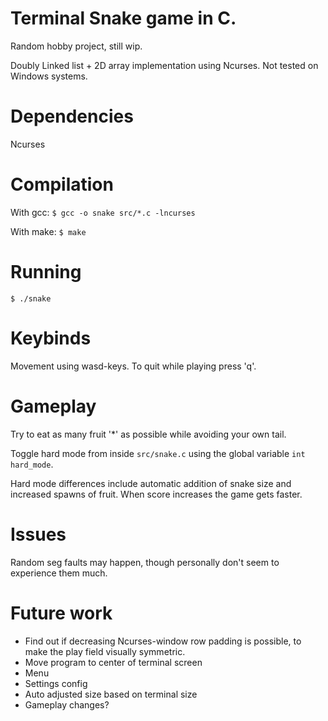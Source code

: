 # Terminal Snake game in C. 

Random hobby project, still wip.

Doubly Linked list + 2D array implementation using Ncurses. Not tested on Windows systems.

# Dependencies

Ncurses

# Compilation

With gcc:
`$ gcc -o snake src/*.c -lncurses`

With make:
`$ make`

# Running

`$ ./snake`

# Keybinds

Movement using wasd-keys. To quit while playing press 'q'.

# Gameplay

Try to eat as many fruit '*' as possible while avoiding your own tail. 

Toggle hard mode from inside `src/snake.c` using the global variable `int hard_mode`.

Hard mode differences include automatic addition of snake size and increased spawns of fruit.
When score increases the game gets faster.

# Issues

Random seg faults may happen, though personally don't seem to experience them much.

# Future work

- Find out if decreasing Ncurses-window row padding is possible, to make the play field visually symmetric.
- Move program to center of terminal screen
- Menu
- Settings config
- Auto adjusted size based on terminal size
- Gameplay changes?

